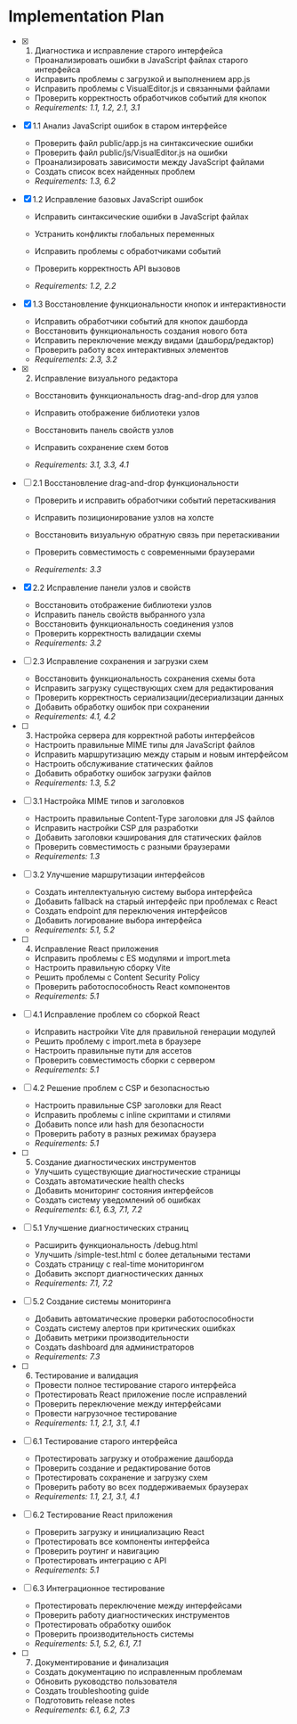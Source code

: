 # Implementation Plan

- [x] 1. Диагностика и исправление старого интерфейса


  - Проанализировать ошибки в JavaScript файлах старого интерфейса
  - Исправить проблемы с загрузкой и выполнением app.js
  - Исправить проблемы с VisualEditor.js и связанными файлами
  - Проверить корректность обработчиков событий для кнопок
  - _Requirements: 1.1, 1.2, 2.1, 3.1_

- [x] 1.1 Анализ JavaScript ошибок в старом интерфейсе


  - Проверить файл public/app.js на синтаксические ошибки
  - Проверить файл public/js/VisualEditor.js на ошибки
  - Проанализировать зависимости между JavaScript файлами
  - Создать список всех найденных проблем
  - _Requirements: 1.3, 6.2_

- [x] 1.2 Исправление базовых JavaScript ошибок






  - Исправить синтаксические ошибки в JavaScript файлах
  - Устранить конфликты глобальных переменных
  - Исправить проблемы с обработчиками событий


  - Проверить корректность API вызовов
  - _Requirements: 1.2, 2.2_






- [x] 1.3 Восстановление функциональности кнопок и интерактивности


  - Исправить обработчики событий для кнопок дашборда
  - Восстановить функциональность создания нового бота
  - Исправить переключение между видами (дашборд/редактор)
  - Проверить работу всех интерактивных элементов
  - _Requirements: 2.3, 3.2_





- [x] 2. Исправление визуального редактора


  - Восстановить функциональность drag-and-drop для узлов
  - Исправить отображение библиотеки узлов
  - Восстановить панель свойств узлов







  - Исправить сохранение схем ботов
  - _Requirements: 3.1, 3.3, 4.1_



- [ ] 2.1 Восстановление drag-and-drop функциональности
  - Проверить и исправить обработчики событий перетаскивания
  - Исправить позиционирование узлов на холсте
  - Восстановить визуальную обратную связь при перетаскивании







  - Проверить совместимость с современными браузерами
  - _Requirements: 3.3_

- [x] 2.2 Исправление панели узлов и свойств

  - Восстановить отображение библиотеки узлов
  - Исправить панель свойств выбранного узла
  - Восстановить функциональность соединения узлов
  - Проверить корректность валидации схемы
  - _Requirements: 3.2_

- [ ] 2.3 Исправление сохранения и загрузки схем
  - Восстановить функциональность сохранения схемы бота
  - Исправить загрузку существующих схем для редактирования
  - Проверить корректность сериализации/десериализации данных
  - Добавить обработку ошибок при сохранении
  - _Requirements: 4.1, 4.2_

- [ ] 3. Настройка сервера для корректной работы интерфейсов
  - Настроить правильные MIME типы для JavaScript файлов
  - Исправить маршрутизацию между старым и новым интерфейсом
  - Настроить обслуживание статических файлов
  - Добавить обработку ошибок загрузки файлов
  - _Requirements: 1.3, 5.2_

- [ ] 3.1 Настройка MIME типов и заголовков
  - Настроить правильные Content-Type заголовки для JS файлов
  - Исправить настройки CSP для разработки
  - Добавить заголовки кэширования для статических файлов
  - Проверить совместимость с разными браузерами
  - _Requirements: 1.3_

- [ ] 3.2 Улучшение маршрутизации интерфейсов
  - Создать интеллектуальную систему выбора интерфейса
  - Добавить fallback на старый интерфейс при проблемах с React
  - Создать endpoint для переключения интерфейсов
  - Добавить логирование выбора интерфейса
  - _Requirements: 5.1, 5.2_

- [ ] 4. Исправление React приложения
  - Исправить проблемы с ES модулями и import.meta
  - Настроить правильную сборку Vite
  - Решить проблемы с Content Security Policy
  - Проверить работоспособность React компонентов
  - _Requirements: 5.1_

- [ ] 4.1 Исправление проблем со сборкой React
  - Исправить настройки Vite для правильной генерации модулей
  - Решить проблему с import.meta в браузере
  - Настроить правильные пути для ассетов
  - Проверить совместимость сборки с сервером
  - _Requirements: 5.1_

- [ ] 4.2 Решение проблем с CSP и безопасностью
  - Настроить правильные CSP заголовки для React
  - Исправить проблемы с inline скриптами и стилями
  - Добавить nonce или hash для безопасности
  - Проверить работу в разных режимах браузера
  - _Requirements: 5.1_

- [ ] 5. Создание диагностических инструментов
  - Улучшить существующие диагностические страницы
  - Создать автоматические health checks
  - Добавить мониторинг состояния интерфейсов
  - Создать систему уведомлений об ошибках
  - _Requirements: 6.1, 6.3, 7.1, 7.2_

- [ ] 5.1 Улучшение диагностических страниц
  - Расширить функциональность /debug.html
  - Улучшить /simple-test.html с более детальными тестами
  - Создать страницу с real-time мониторингом
  - Добавить экспорт диагностических данных
  - _Requirements: 7.1, 7.2_

- [ ] 5.2 Создание системы мониторинга
  - Добавить автоматические проверки работоспособности
  - Создать систему алертов при критических ошибках
  - Добавить метрики производительности
  - Создать dashboard для администраторов
  - _Requirements: 7.3_

- [ ] 6. Тестирование и валидация
  - Провести полное тестирование старого интерфейса
  - Протестировать React приложение после исправлений
  - Проверить переключение между интерфейсами
  - Провести нагрузочное тестирование
  - _Requirements: 1.1, 2.1, 3.1, 4.1_

- [ ] 6.1 Тестирование старого интерфейса
  - Протестировать загрузку и отображение дашборда
  - Проверить создание и редактирование ботов
  - Протестировать сохранение и загрузку схем
  - Проверить работу во всех поддерживаемых браузерах
  - _Requirements: 1.1, 2.1, 3.1, 4.1_

- [ ] 6.2 Тестирование React приложения
  - Проверить загрузку и инициализацию React
  - Протестировать все компоненты интерфейса
  - Проверить роутинг и навигацию
  - Протестировать интеграцию с API
  - _Requirements: 5.1_

- [ ] 6.3 Интеграционное тестирование
  - Протестировать переключение между интерфейсами
  - Проверить работу диагностических инструментов
  - Протестировать обработку ошибок
  - Проверить производительность системы
  - _Requirements: 5.1, 5.2, 6.1, 7.1_

- [ ] 7. Документирование и финализация
  - Создать документацию по исправленным проблемам
  - Обновить руководство пользователя
  - Создать troubleshooting guide
  - Подготовить release notes
  - _Requirements: 6.1, 6.2, 7.3_